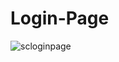 # Login-Page
![scloginpage](https://user-images.githubusercontent.com/35029415/48883661-ce3c9b80-ee46-11e8-9aec-d582f3e14104.JPG)
